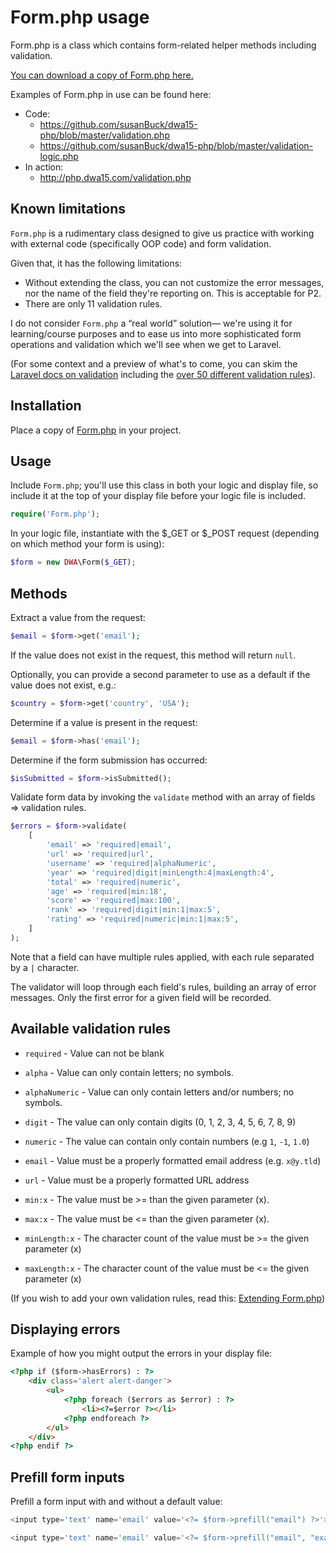 # Form.php usage
Form.php is a class which contains form-related helper methods including validation.

[You can download a copy of Form.php here.](https://github.com/susanBuck/dwa15-php/blob/master/includes/Form.php)

Examples of Form.php in use can be found here:
+ Code:
    + <https://github.com/susanBuck/dwa15-php/blob/master/validation.php>
    + <https://github.com/susanBuck/dwa15-php/blob/master/validation-logic.php>
+ In action: 
    + <http://php.dwa15.com/validation.php>


## Known limitations
`Form.php` is a rudimentary class designed to give us practice with working with external code (specifically OOP code) and form validation.

Given that, it has the following limitations:
+ Without extending the class, you can not customize the error messages, nor the name of the field they're reporting on. This is acceptable for P2.
+ There are only 11 validation rules.

I do not consider `Form.php` a &ldquo;real world&rdquo; solution&mdash; we're using it for learning/course purposes and to ease us into more sophisticated form operations and validation which we'll see when we get to Laravel. 

(For some context and a preview of what's to come, you can skim the [Laravel docs on validation](https://laravel.com/docs/5.6/validation#available-validation-rules) including the [over 50 different validation rules](https://laravel.com/docs/5.6/validation#available-validation-rules)).


## Installation
Place a copy of [Form.php](https://github.com/susanBuck/dwa15-php/blob/master/includes/Form.php) in your project.


## Usage 
Include `Form.php`; you'll use this class in both your logic and display file, so include it at the top of your display file before your logic file is included.

```php
require('Form.php');
```

In your logic file, instantiate with the $_GET or $_POST request (depending on which method your form is using):
```php
$form = new DWA\Form($_GET);
``` 

## Methods
Extract a value from the request:
```php
$email = $form->get('email');
```

If the value does not exist in the request, this method will return `null`. 

Optionally, you can provide a second parameter to use as a default if the value does not exist, e.g.:

```php
$country = $form->get('country', 'USA');
```

Determine if a value is present in the request:
```php
$email = $form->has('email');
```

Determine if the form submission has occurred:
```php
$isSubmitted = $form->isSubmitted();
```

Validate form data by invoking the `validate` method with an array of fields => validation rules.

```php
$errors = $form->validate(
    [
        'email' => 'required|email',
        'url' => 'required|url',
        'username' => 'required|alphaNumeric',
        'year' => 'required|digit|minLength:4|maxLength:4',
        'total' => 'required|numeric',
        'age' => 'required|min:18',
        'score' => 'required|max:100',
        'rank' => 'required|digit|min:1|max:5',
        'rating' => 'required|numeric|min:1|max:5',
    ]
);
```

Note that a field can have multiple rules applied, with each rule separated by a `|` character.

The validator will loop through each field's rules, building an array of error messages. Only the first error for a given field will be recorded.


## Available validation rules
+ `required` - Value can not be blank

+ `alpha` - Value can only contain letters; no symbols.
+ `alphaNumeric` - Value can only contain letters and/or numbers; no symbols.

+ `digit` - The value can only contain digits (0, 1, 2, 3, 4, 5, 6, 7, 8, 9)
+ `numeric` - The value can contain only contain numbers (e.g `1`, `-1`, `1.0`)

+ `email` - Value must be a properly formatted email address (e.g. `x@y.tld`)
+ `url` - Value must be a properly formatted URL address

+ `min:x` - The value must be >= than the given parameter (x).
+ `max:x` - The value must be <= than the given parameter (x).

+ `minLength:x` - The character count of the value must be >= the given parameter (x)
+ `maxLength:x` - The character count of the value must be <= the given parameter (x) 

(If you wish to add your own validation rules, read this: [Extending Form.php](/php/form.php-extending.md))
 
 
## Displaying errors
Example of how you might output the errors in your display file:

```html 
<?php if ($form->hasErrors) : ?>
    <div class='alert alert-danger'>
        <ul>
            <?php foreach ($errors as $error) : ?>
                <li><?=$error ?></li>
            <?php endforeach ?>
        </ul>
    </div>
<?php endif ?>
```

## Prefill form inputs 
Prefill a form input with and without a default value:
```php
<input type='text' name='email' value='<?= $form->prefill("email") ?>'>

<input type='text' name='email' value='<?= $form->prefill("email", "example@gmail.com") ?>'>
```